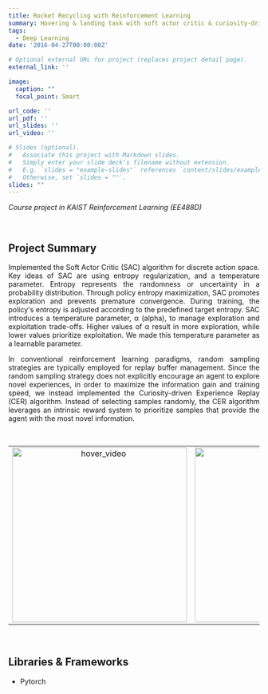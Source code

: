 ```yaml
---
title: Rocket Recycling with Reinforcement Learning
summary: Hovering & landing task with soft actor critic & curiosity-driven experience replay
tags:
  - Deep Learning
date: '2016-04-27T00:00:00Z'

# Optional external URL for project (replaces project detail page).
external_link: ''

image:
  caption: ""
  focal_point: Smart

url_code: ''
url_pdf: ''
url_slides: ''
url_video: ''

# Slides (optional).
#   Associate this project with Markdown slides.
#   Simply enter your slide deck's filename without extension.
#   E.g. `slides = "example-slides"` references `content/slides/example-slides.md`.
#   Otherwise, set `slides = ""`.
slides: ""
---
```

<i>Course project in KAIST Reinforcement Learning (EE488D)</i>

<br>

## Project Summary

<p style="text-align:justify">
Implemented the Soft Actor Critic (SAC) algorithm for discrete action space. Key ideas of SAC are using entropy regularization, and a temperature parameter. Entropy represents the randomness or uncertainty in a probability distribution. Through policy entropy maximization, SAC promotes exploration and prevents premature convergence. During training, the policy's entropy is adjusted according to the predefined target entropy. SAC introduces a temperature parameter, α (alpha), to manage exploration and exploitation trade-offs. Higher values of α result in more exploration, while lower values prioritize exploitation. We made this temperature parameter as a learnable parameter.
</p>
<p style="text-align:justify">
In conventional reinforcement learning paradigms, random sampling strategies are typically employed for replay buffer management. Since the random sampling strategy does not explicitly encourage an agent to explore novel experiences, in order to maximize the information gain and training speed, we instead implemented the Curiosity-driven Experience Replay (CER) algorithm. Instead of selecting samples randomly, the CER algorithm leverages an intrinsic reward system to prioritize samples that provide the agent with the most novel information.
</p>

<br>

<p align="center">
<table>
<tr>
<td align="center"><img src="uploads/hover_video.gif" alt="hover_video" width="350" height="350">
<td align="center"><img src="uploads/landing_video.gif" alt="landing_video" width="350" height="350">
</tr>
</table>
</p>

<br>

## Libraries & Frameworks

- Pytorch